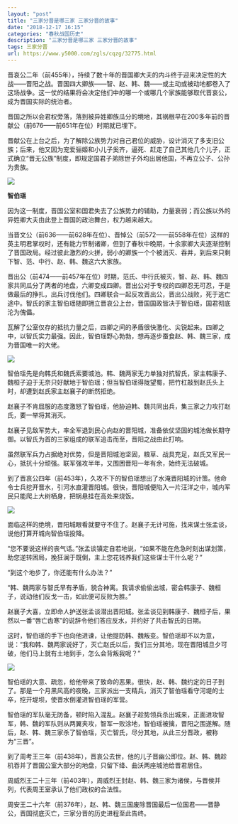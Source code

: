```yaml
---
layout: "post"
title: "三家分晋是哪三家 三家分晋的故事"
date: "2018-12-17 16:15"
categories: "春秋战国历史"
description: "三家分晋是哪三家 三家分晋的故事"
tags: 三家分晋
url: https://www.y5000.com/zgls/cqzg/32775.html
---
```






晋哀公二年（前455年），持续了数十年的晋国卿大夫的内斗终于迎来决定性的大战——晋阳之战。晋国四大卿族——智、赵、韩、魏——或主动或被动地都卷入了这场战争。这一仗的结果将会决定他们中的哪一个或哪几个家族能够取代晋哀公，成为晋国实际的统治者。

晋国之所以会君权旁落，落到被异姓卿族瓜分的境地，其祸根早在200多年前的晋献公（前676——前651年在位）时期就已埋下。

晋献公在上台之后，为了解除公族势力对自己君位的威胁，设计消灭了多支旧公族；后来，他又因为宠爱骊姬和小儿子奚齐，逼死、赶走了自己其他几个儿子，正式确立“晋无公族”制度，即规定国君子弟除世子外均出居他国，不再立公子、公孙为贵族。

![](https://img.y5000.com/uploads/allimg/180911/14-1P9111I4513T.jpg)

**智伯瑶**

因为这一制度，晋国公室和国君失去了公族势力的辅助，力量衰弱；而公族以外的异姓卿大夫由此登上晋国的政治舞台，权力越来越大。

当晋文公（前636——前628年在位）、晋悼公（前572——前558年在位）这样的英主明君掌权时，还有能力节制诸卿，但到了春秋中晚期，十余家卿大夫逐渐控制了晋国政局。经过彼此激烈的火拼，弱小的卿族一个个被消灭、吞并，到后来只剩下智、范、中行、赵、韩、魏这六大家族。

晋出公（前474——前457年在位）时期，范氏、中行氏被灭，智、赵、韩、魏四家共同瓜分了两者的地盘，六卿变成四卿。晋出公对于专权的四卿忍无可忍，于是做最后的挣扎，出兵讨伐他们。四卿联合一起反攻晋出公，晋出公战败，死于逃亡途中。智氏的家主智伯瑶随即拥立晋哀公上台，晋国国政皆决于智伯瑶，国君彻底沦为傀儡。

瓦解了公室仅存的抵抗力量之后，四卿之间的矛盾很快激化、尖锐起来。四卿之中，以智氏实力最强。因此，智伯瑶野心勃勃，想再逐步蚕食赵、韩、魏三家，成为晋国唯一的大佬。

![](https://img.y5000.com/uploads/allimg/180911/14-1P9111I60EC.jpg)

智伯瑶先是向韩氏和魏氏索要城池。韩、魏两家无力单独对抗智氏，家主韩康子、魏桓子迫于无奈只好献地于智伯瑶；但当智伯瑶得陇望蜀，把竹杠敲到赵氏头上时，却遭到赵氏家主赵襄子的断然拒绝。

赵襄子不肯屈服的态度激怒了智伯瑶，他胁迫韩、魏共同出兵，集三家之力攻打赵氏，要一举将其消灭。

赵襄子见敌军势大，率全军退到民心向赵的晋阳城，准备依仗坚固的城池做长期守御。以智氏为首的三家组成的联军追击而至，晋阳之战由此打响。

虽然联军兵力占据绝对优势，但是晋阳城池坚固，粮草、战具充足，赵氏又军民一心，抵抗十分顽强。联军强攻半年，又围困晋阳一年有余，始终无法破城。

到了晋哀公四年（前453年），久攻不下的智伯瑶想出了水淹晋阳城的计策。他命令士兵挖开晋水，引河水直灌晋阳城。很快，晋阳城便陷入一片汪洋之中，城内军民只能爬上大树栖身，把锅悬挂在高处来烧饭。

![](https://img.y5000.com/uploads/allimg/180911/14-1P9111JJ2357.jpg)

面临这样的绝境，晋阳城眼看就要守不住了。赵襄子无计可施，找来谋士张孟谈，说他打算开城向智伯瑶投降。

“您不要说这样的丧气话。”张孟谈镇定自若地说，“如果不能在危急时刻出谋划策，助您逆转困局，挽狂澜于既倒，主上您花钱养我们这些谋士干什么呢？”

“到这个地步了，你还能有什么办法？”

“韩、魏两家与智氏早有矛盾，貌合神离。我请求偷偷出城，密会韩康子、魏桓子，说动他们反戈一击，如此便可反败为胜。”

赵襄子大喜，立即命人护送张孟谈潜出晋阳城。张孟谈见到韩康子、魏桓子后，果然以一番“唇亡齿寒”的说辞令他们答应反水，并约好了共击智氏的日期。

这时，智伯瑶的手下也向他进谏，让他提防韩、魏叛变。智伯瑶却不以为意，说：“我和韩、魏两家说好了，灭亡赵氏以后，我们三分其地，现在晋阳城旦夕可破，他们马上就有土地到手，怎么会背叛我呢？”

![](https://img.y5000.com/uploads/allimg/180911/14-1P9111JP1S3.jpg)

智伯瑶的大意、疏忽，给他带来了致命的恶果。很快，赵、韩、魏约定的日子到了。那是一个月黑风高的夜晚，三家派出一支精兵，消灭了智伯瑶看守河堤的士卒，挖开堤坝，使晋水倒灌进智伯瑶的军营。

智伯瑶的军队毫无防备，顿时陷入混乱。赵襄子趁势领兵杀出城来，正面进攻智军，韩、魏的军队则从两翼夹攻，智军一败涂地，智伯瑶被擒，晋阳之围遂解。随后，赵、韩、魏三家杀了智伯瑶，灭亡智氏，尽分其地，从此三分晋政，被称为“三晋”。

到了周考王三年（前438年），晋哀公去世，他的儿子晋幽公即位。赵、韩、魏趁机吞并了晋国公室大部分的地盘，只留下绛、曲沃两座城池给晋君居住。

周威烈王二十三年（前403年），周威烈王封赵、韩、魏三家为诸侯，与晋侯并列，代表周王室承认了他们政权的合法性。

周安王二十六年（前376年），赵、韩、魏三国废除晋国最后一位国君——晋静公，晋国彻底灭亡，三家分晋的历史进程至此告终。
